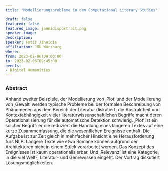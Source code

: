 ```yaml
---
title: "Modellierungsprobleme in den Computational Literary Studies"

draft: false
featured: false
featured_image: jannidisportrait.png
speaker_image:
description:
speaker: Fotis Jannidis
affiliation: JMU Würzburg
where:
from: 2023-02-06T09:00:00
to: 2023-02-06T09:45:00
events:
- Digital Humanities
---
```


### Abstract

Anhand zweiter Beispiele, der Modellierung von ‚Plot‘ und der Modellierung von ‚Gewalt‘ werden typische Probleme bei der formalen Beschreibung von Phänomenen aus dem Bereich der Literatur diskutiert: die Abstraktheit und Kontextabhängigkeit vieler literaturwissenschaftlichen Begriffe macht deren Operationalisierung für die automatische Detektion schwierig. ‚Plot‘ ist ein solcher Begriff: er die reduziert die Handlung eines längeren Textes auf eine kurze Zusammenfassung, die die wesentlichen Ereignisse enthält. Die Aufgabe ist zur Zeit gleich in mehrfacher Hinsicht eine Herausforderung fürs NLP: Längere Texte wie etwa Romane können aufgrund der Architekturen nicht in einem Stück verarbeitet werden. Das Konzept des Ereignisses ist kaum operationalisierbar. Und ‚Relevanz‘ ist eine Kategorie, in die viel Welt-, Literatur- und Genrewissen eingeht. Der Vortrag diskutiert Lösungsmöglichkeiten.
